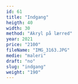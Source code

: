 ```yaml
---
id: 61
title: "Indgang"
heigth: 40
width: 30
method: "Akryl på lærred"
year: 2021
price: "2100"
fileName: "IMG_3163.JPG"
medie: "maleri"
draft: "no"
slug: "indgang"
weight: "190"
---
```

